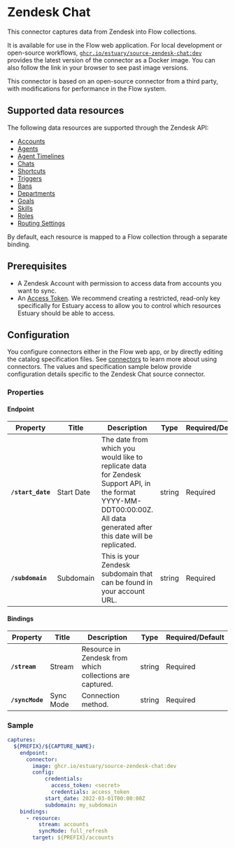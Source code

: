# Zendesk Chat

This connector captures data from Zendesk into Flow collections.

It is available for use in the Flow web application. For local development or open-source workflows, [`ghcr.io/estuary/source-zendesk-chat:dev`](https://ghcr.io/estuary/source-zendesk-chat:dev) provides the latest version of the connector as a Docker image. You can also follow the link in your browser to see past image versions.

This connector is based on an open-source connector from a third party, with modifications for performance in the Flow system.

## Supported data resources

The following data resources are supported through the Zendesk API:

* [Accounts](https://developer.zendesk.com/rest_api/docs/chat/accounts#show-account)
* [Agents](https://developer.zendesk.com/rest_api/docs/chat/agents#list-agents)
* [Agent Timelines](https://developer.zendesk.com/rest_api/docs/chat/incremental_export#incremental-agent-timeline-export)
* [Chats](https://developer.zendesk.com/rest_api/docs/chat/chats#list-chats)
* [Shortcuts](https://developer.zendesk.com/rest_api/docs/chat/shortcuts#list-shortcuts)
* [Triggers](https://developer.zendesk.com/rest_api/docs/chat/triggers#list-triggers)
* [Bans](https://developer.zendesk.com/rest_api/docs/chat/bans#list-bans)
* [Departments](https://developer.zendesk.com/rest_api/docs/chat/departments#list-departments)
* [Goals](https://developer.zendesk.com/rest_api/docs/chat/goals#list-goals)
* [Skills](https://developer.zendesk.com/rest_api/docs/chat/skills#list-skills)
* [Roles](https://developer.zendesk.com/rest_api/docs/chat/roles#list-roles)
* [Routing Settings](https://developer.zendesk.com/rest_api/docs/chat/routing_settings#show-account-routing-settings)

By default, each resource is mapped to a Flow collection through a separate binding.

## Prerequisites

* A Zendesk Account with permission to access data from accounts you want to sync.
* An [Access Token](https://developer.zendesk.com/rest_api/docs/chat/auth). We recommend creating a restricted, read-only key specifically for Estuary access to allow you to control which resources Estuary should be able to access.

## Configuration

You configure connectors either in the Flow web app, or by directly editing the catalog specification files.
See [connectors](../../../concepts/connectors.md#using-connectors) to learn more about using connectors. The values and specification sample below provide configuration details specific to the Zendesk Chat source connector.

### Properties

#### Endpoint

| Property | Title | Description | Type | Required/Default |
|---|---|---|---|---|
| **`/start_date`** | Start Date | The date from which you would like to replicate data for Zendesk Support API, in the format YYYY-MM-DDT00:00:00Z. All data generated after this date will be replicated. | string | Required |
| **`/subdomain`** | Subdomain | This is your Zendesk subdomain that can be found in your account URL. | string | Required |

#### Bindings

| Property | Title | Description | Type | Required/Default |
|---|---|---|---|---|
| **`/stream`** | Stream | Resource in Zendesk from which collections are captured. | string | Required |
| **`/syncMode`** | Sync Mode | Connection method. | string | Required |

### Sample

```yaml
captures:
  ${PREFIX}/${CAPTURE_NAME}:
    endpoint:
      connector:
        image: ghcr.io/estuary/source-zendesk-chat:dev
        config:
            credentials:
              access_token: <secret>
              credentials: access_token
            start_date: 2022-03-01T00:00:00Z
            subdomain: my_subdomain
    bindings:
      - resource:
          stream: accounts
          syncMode: full_refresh
        target: ${PREFIX}/accounts
```
